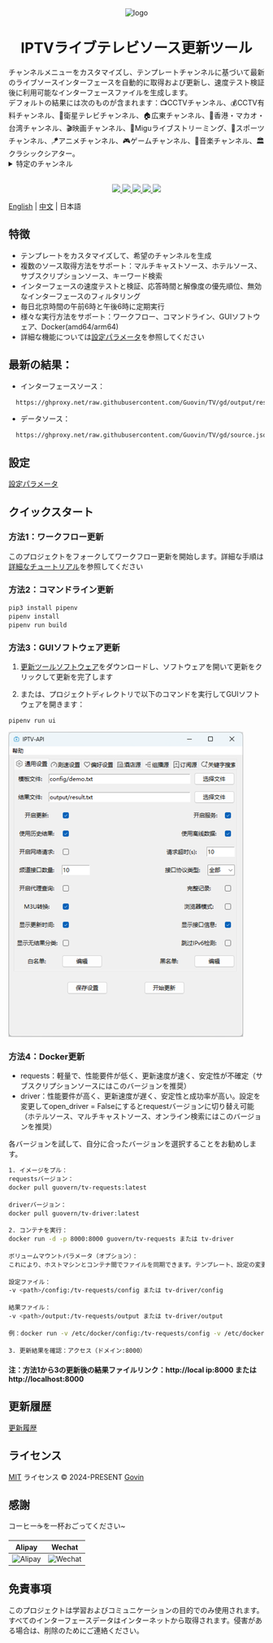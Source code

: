 <div align="center">
  <img src="./static/images/logo.png" alt="logo"/>
  <h1 align="center">IPTVライブテレビソース更新ツール</h1>
</div>

<div align="justify">チャンネルメニューをカスタマイズし、テンプレートチャンネルに基づいて最新のライブソースインターフェースを自動的に取得および更新し、速度テスト検証後に利用可能なインターフェースファイルを生成します。</div>
<div align="justify">デフォルトの結果には次のものが含まれます：📺CCTVチャンネル、💰CCTV有料チャンネル、📡衛星テレビチャンネル、🏠広東チャンネル、🌊香港・マカオ・台湾チャンネル、🎬映画チャンネル、🎥Miguライブストリーミング、🏀スポーツチャンネル、🪁アニメチャンネル、🎮ゲームチャンネル、🎵音楽チャンネル、🏛クラシックシアター。</div>

<details>
  <summary>特定のチャンネル</summary>
  <div>
  📺CCTVチャンネル: CCTV-1, CCTV-2, CCTV-3, CCTV-4, CCTV-5, CCTV-5+, CCTV-6, CCTV-7, CCTV-8, CCTV-9, CCTV-10, CCTV-11, CCTV-12, CCTV-13, CCTV-14, CCTV-15, CCTV-16, CCTV-17, CETV1, CETV2, CETV4, CETV5
  </div>
  <br>
  <div>
  💰CCTV有料チャンネル: 文化精品, 央视台球, 风云音乐, 第一剧场, 风云剧场, 怀旧剧场, 女性时尚, 高尔夫网球, 风云足球, 电视指南, 世界地理, 兵器科技
  </div>
  <br>
  <div>
  📡衛星テレビチャンネル: 广东卫视, 香港卫视, 浙江卫视, 湖南卫视, 北京卫视, 湖北卫视, 黑龙江卫视, 安徽卫视, 重庆卫视, 东方卫视, 东南卫视, 甘肃卫视, 广西卫视, 贵州卫视, 海南卫视, 河北卫视, 河南卫视, 吉林卫视, 江苏卫视, 江西卫视, 辽宁卫视, 内蒙古卫视, 宁夏卫视, 青海卫视, 山东卫视, 山西卫视, 陕西卫视, 四川卫视, 深圳卫视, 三沙卫视, 天津卫视, 西藏卫视, 新疆卫视, 云南卫视
  </div>
  <br>
  <div>
  🏠広東チャンネル: 广东珠江, 广东体育, 广东新闻, 广东卫视, 大湾区卫视, 广州影视, 广州竞赛, 江门综合, 江门侨乡生活, 佛山综合, 深圳卫视, 汕头综合, 汕头经济, 汕头文旅, 茂名综合, 茂名公共
  </div>
  <br>
  <div>
  🌊香港・マカオ・台湾チャンネル: 翡翠台, 明珠台, 凤凰中文, 凤凰资讯, 凤凰香港, 凤凰卫视, TVBS亚洲, 香港卫视, 纬来体育, 纬来育乐, J2, Viutv, 三立台湾, 无线新闻, 三立新闻, 东森综合, 东森超视, 东森电影, Now剧集, Now华剧, 靖天资讯, 星卫娱乐, 卫视卡式
  </div>
  <br>
  <div>
  🎬映画チャンネル: CHC家庭影院, CHC动作电影, CHC高清电影, 淘剧场, 淘娱乐, 淘电影, NewTV惊悚悬疑, NewTV动作电影, 黑莓电影, 纬来电影, 靖天映画, 靖天戏剧, 星卫娱乐, 艾尔达娱乐, 经典电影, IPTV经典电影, 天映经典, 无线星河, 星空卫视, 私人影院, 东森电影, 龙祥电影, 东森洋片, 东森超视
  </div>
  <br>
  <div>
  🎥Miguライブストリーミング: 咪咕直播1-45
  </div>
  <br>
  <div>
  🏀スポーツチャンネル: CCTV-5, CCTV-5+, 广东体育, 纬来体育, 五星体育, 体育赛事, 劲爆体育, 爱体育, 超级体育, 精品体育, 广州竞赛, 深圳体育, 福建体育, 辽宁体育, 山东体育, 成都体育, 天津体育, 江苏体育, 安徽综艺体育, 吉林篮球, 睛彩篮球, 睛彩羽毛球, 睛彩广场舞, 风云足球, 足球频道, 魅力足球, 天元围棋, 快乐垂钓, JJ斗地主
  </div>
  <br>
  <div>
  🪁アニメチャンネル: 少儿动画, 卡酷动画, 动漫秀场, 新动漫, 青春动漫, 爱动漫, 中录动漫, 宝宝动画, CN卡通, 优漫卡通, 金鹰卡通, 睛彩少儿, 黑莓动画, 炫动卡通, 24H国漫热播, 浙江少儿, 河北少儿科教, 七龙珠, 火影忍者, 海绵宝宝, 中华小当家, 斗破苍穹玄幻剧, 猫和老鼠, 经典动漫, 蜡笔小新, 漫画解说
  </div>
  <br>
  <div>
  🎮ゲームチャンネル: 游戏风云, 游戏竞技, 电竞游戏, 海看电竞, 电竞天堂, 爱电竞
  </div>
  <br>
  <div>
  🎵音楽チャンネル: CCTV-15, 风云音乐, 音乐现场, 音乐之声, 潮流音乐, 天津音乐, 音乐广播, 音乐调频广播
  </div>
  <br>
  <div>
  🏛クラシックシアター: 笑傲江湖, 天龙八部, 鹿鼎记, 仙剑奇侠传, 西游记, 三国演义, 水浒传, 新白娘子传奇, 天龙八部, 济公游记, 封神榜, 闯关东, 上海滩, 射雕英雄传
  </div>
</details>
<br>
<p align="center">
  <a href="https://github.com/Guovin/TV/releases/latest">
    <img src="https://img.shields.io/github/v/release/guovin/tv" />
  </a>
  <a href="https://www.python.org/">
    <img src="https://img.shields.io/badge/python-%20%3E%3D%203.8-47c219" />
  </a>
  <a href="https://github.com/Guovin/TV/releases/latest">
    <img src="https://img.shields.io/github/downloads/guovin/tv/total" />
  </a>
  <a href="https://hub.docker.com/repository/docker/guovern/tv-requests">
    <img src="https://img.shields.io/docker/pulls/guovern/tv-requests?label=docker:requests" />
  </a>
   <a href="https://hub.docker.com/repository/docker/guovern/tv-driver">
    <img src="https://img.shields.io/docker/pulls/guovern/tv-driver?label=docker:driver" />
  </a>
</p>

[English](./README_en.md) | [中文](./README.md) | 日本語

## 特徴

- テンプレートをカスタマイズして、希望のチャンネルを生成
- 複数のソース取得方法をサポート：マルチキャストソース、ホテルソース、サブスクリプションソース、キーワード検索
- インターフェースの速度テストと検証、応答時間と解像度の優先順位、無効なインターフェースのフィルタリング
- 毎日北京時間の午前6時と午後6時に定期実行
- 様々な実行方法をサポート：ワークフロー、コマンドライン、GUIソフトウェア、Docker(amd64/arm64)
- 詳細な機能については[設定パラメータ](./docs/config_ja.md)を参照してください

## 最新の結果：

- インターフェースソース：

```bash
  https://ghproxy.net/raw.githubusercontent.com/Guovin/TV/gd/output/result.m3u
```

- データソース：

```bash
  https://ghproxy.net/raw.githubusercontent.com/Guovin/TV/gd/source.json
```

## 設定

[設定パラメータ](./docs/config_ja.md)

## クイックスタート

### 方法1：ワークフロー更新

このプロジェクトをフォークしてワークフロー更新を開始します。詳細な手順は[詳細なチュートリアル](./docs/tutorial_ja.md)を参照してください

### 方法2：コマンドライン更新

```python
pip3 install pipenv
pipenv install
pipenv run build
```

### 方法3：GUIソフトウェア更新

1. [更新ツールソフトウェア](https://github.com/Guovin/TV/releases)をダウンロードし、ソフトウェアを開いて更新をクリックして更新を完了します

2. または、プロジェクトディレクトリで以下のコマンドを実行してGUIソフトウェアを開きます：

```python
pipenv run ui
```

<img src="./docs/images/ui.png" alt="更新ツールソフトウェア" title="更新ツールソフトウェア" style="height:600px" />

### 方法4：Docker更新

- requests：軽量で、性能要件が低く、更新速度が速く、安定性が不確定（サブスクリプションソースにはこのバージョンを推奨）
- driver：性能要件が高く、更新速度が遅く、安定性と成功率が高い。設定を変更してopen_driver = Falseにするとrequestバージョンに切り替え可能（ホテルソース、マルチキャストソース、オンライン検索にはこのバージョンを推奨）

各バージョンを試して、自分に合ったバージョンを選択することをお勧めします。

```bash
1. イメージをプル：
requestsバージョン：
docker pull guovern/tv-requests:latest

driverバージョン：
docker pull guovern/tv-driver:latest

2. コンテナを実行：
docker run -d -p 8000:8000 guovern/tv-requests または tv-driver

ボリュームマウントパラメータ（オプション）：
これにより、ホストマシンとコンテナ間でファイルを同期できます。テンプレート、設定の変更、更新結果ファイルの取得はホストマシンのフォルダで直接操作できます。

設定ファイル：
-v <path>/config:/tv-requests/config または tv-driver/config

結果ファイル：
-v <path>/output:/tv-requests/output または tv-driver/output

例：docker run -v /etc/docker/config:/tv-requests/config -v /etc/docker/output:/tv-requests/output -d -p 8000:8000 guovern/tv-requests

3. 更新結果を確認：アクセス（ドメイン:8000）
```

#### 注：方法1から3の更新後の結果ファイルリンク：http://local ip:8000 または http://localhost:8000

## 更新履歴

[更新履歴](./CHANGELOG.md)

## ライセンス

[MIT](./LICENSE) ライセンス &copy; 2024-PRESENT [Govin](https://github.com/guovin)

## 感謝

<div>コーヒー☕️を一杯おごってください~</div>

| Alipay                                | Wechat                                    |
| ------------------------------------- | ----------------------------------------- |
| ![Alipay](./static/images/alipay.jpg) | ![Wechat](./static/images/appreciate.jpg) |

## 免責事項

このプロジェクトは学習およびコミュニケーションの目的でのみ使用されます。すべてのインターフェースデータはインターネットから取得されます。侵害がある場合は、削除のためにご連絡ください。
